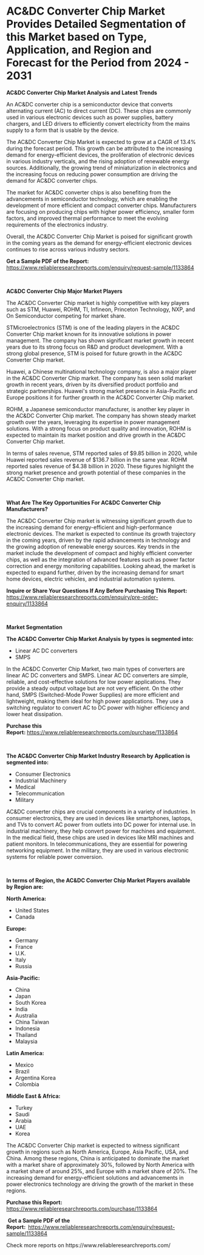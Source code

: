 <p><h1>AC&DC Converter Chip Market Provides Detailed Segmentation of this Market based on Type, Application, and Region and Forecast for the Period from 2024 - 2031</h1></p><p><strong>AC&DC Converter Chip Market Analysis and Latest Trends</strong></p>
<p><p>An AC&DC converter chip is a semiconductor device that converts alternating current (AC) to direct current (DC). These chips are commonly used in various electronic devices such as power supplies, battery chargers, and LED drivers to efficiently convert electricity from the mains supply to a form that is usable by the device.</p><p>The AC&DC Converter Chip Market is expected to grow at a CAGR of 13.4% during the forecast period. This growth can be attributed to the increasing demand for energy-efficient devices, the proliferation of electronic devices in various industry verticals, and the rising adoption of renewable energy sources. Additionally, the growing trend of miniaturization in electronics and the increasing focus on reducing power consumption are driving the demand for AC&DC converter chips.</p><p>The market for AC&DC converter chips is also benefiting from the advancements in semiconductor technology, which are enabling the development of more efficient and compact converter chips. Manufacturers are focusing on producing chips with higher power efficiency, smaller form factors, and improved thermal performance to meet the evolving requirements of the electronics industry.</p><p>Overall, the AC&DC Converter Chip Market is poised for significant growth in the coming years as the demand for energy-efficient electronic devices continues to rise across various industry sectors.</p></p>
<p><strong>Get a Sample PDF of the Report:&nbsp;</strong> <a href="https://www.reliableresearchreports.com/enquiry/request-sample/1133864">https://www.reliableresearchreports.com/enquiry/request-sample/1133864</a></p>
<p>&nbsp;</p>
<p><strong>AC&DC Converter Chip Major Market Players</strong></p>
<p><p>The AC&DC Converter Chip market is highly competitive with key players such as STM, Huawei, ROHM, TI, Infineon, Princeton Technology, NXP, and On Semiconductor competing for market share. </p><p>STMicroelectronics (STM) is one of the leading players in the AC&DC Converter Chip market known for its innovative solutions in power management. The company has shown significant market growth in recent years due to its strong focus on R&D and product development. With a strong global presence, STM is poised for future growth in the AC&DC Converter Chip market.</p><p>Huawei, a Chinese multinational technology company, is also a major player in the AC&DC Converter Chip market. The company has seen solid market growth in recent years, driven by its diversified product portfolio and strategic partnerships. Huawei's strong market presence in Asia-Pacific and Europe positions it for further growth in the AC&DC Converter Chip market.</p><p>ROHM, a Japanese semiconductor manufacturer, is another key player in the AC&DC Converter Chip market. The company has shown steady market growth over the years, leveraging its expertise in power management solutions. With a strong focus on product quality and innovation, ROHM is expected to maintain its market position and drive growth in the AC&DC Converter Chip market.</p><p>In terms of sales revenue, STM reported sales of $9.85 billion in 2020, while Huawei reported sales revenue of $136.7 billion in the same year. ROHM reported sales revenue of $4.38 billion in 2020. These figures highlight the strong market presence and growth potential of these companies in the AC&DC Converter Chip market.</p></p>
<p>&nbsp;</p>
<p><strong>What Are The Key Opportunities For AC&DC Converter Chip Manufacturers?</strong></p>
<p><p>The AC&DC Converter Chip market is witnessing significant growth due to the increasing demand for energy-efficient and high-performance electronic devices. The market is expected to continue its growth trajectory in the coming years, driven by the rapid advancements in technology and the growing adoption of renewable energy sources. Key trends in the market include the development of compact and highly efficient converter chips, as well as the integration of advanced features such as power factor correction and energy monitoring capabilities. Looking ahead, the market is expected to expand further, driven by the increasing demand for smart home devices, electric vehicles, and industrial automation systems.</p></p>
<p><strong>Inquire or Share Your Questions If Any Before Purchasing This Report:</strong> <a href="https://www.reliableresearchreports.com/enquiry/pre-order-enquiry/1133864">https://www.reliableresearchreports.com/enquiry/pre-order-enquiry/1133864</a></p>
<p>&nbsp;</p>
<p><strong>Market Segmentation</strong></p>
<p><strong>The AC&DC Converter Chip Market Analysis by types is segmented into:</strong></p>
<p><ul><li>Linear AC DC converters</li><li>SMPS</li></ul></p>
<p><p>In the AC&DC Converter Chip Market, two main types of converters are linear AC DC converters and SMPS. Linear AC DC converters are simple, reliable, and cost-effective solutions for low power applications. They provide a steady output voltage but are not very efficient. On the other hand, SMPS (Switched-Mode Power Supplies) are more efficient and lightweight, making them ideal for high power applications. They use a switching regulator to convert AC to DC power with higher efficiency and lower heat dissipation.</p></p>
<p><strong>Purchase this Report:&nbsp;</strong><a href="https://www.reliableresearchreports.com/purchase/1133864">https://www.reliableresearchreports.com/purchase/1133864</a></p>
<p>&nbsp;</p>
<p><strong>The AC&DC Converter Chip Market Industry Research by Application is segmented into:</strong></p>
<p><ul><li>Consumer Electronics</li><li>Industrial Machinery</li><li>Medical</li><li>Telecommunication</li><li>Military</li></ul></p>
<p><p>AC&DC converter chips are crucial components in a variety of industries. In consumer electronics, they are used in devices like smartphones, laptops, and TVs to convert AC power from outlets into DC power for internal use. In industrial machinery, they help convert power for machines and equipment. In the medical field, these chips are used in devices like MRI machines and patient monitors. In telecommunications, they are essential for powering networking equipment. In the military, they are used in various electronic systems for reliable power conversion.</p></p>
<p>&nbsp;</p>
<p><strong>In terms of Region, the AC&DC Converter Chip Market Players available by Region are:</strong></p>
<p>
    <p> <strong> North America: </strong>
        <ul>
            <li>United States</li>
            <li>Canada</li>
        </ul>
        </p> 
    <p> <strong> Europe: </strong>
        <ul>
            <li>Germany</li>
            <li>France</li>
            <li>U.K.</li>
            <li>Italy</li>
            <li>Russia</li>
        </ul>
        </p> 
    <p> <strong> Asia-Pacific: </strong>
        <ul>
            <li>China</li>
            <li>Japan</li>
            <li>South Korea</li>
            <li>India</li>
            <li>Australia</li>
            <li>China Taiwan</li>
            <li>Indonesia</li>
            <li>Thailand</li>
            <li>Malaysia</li>
        </ul>
        </p> 
    <p> <strong> Latin America: </strong>
        <ul>
            <li>Mexico</li>
            <li>Brazil</li>
            <li>Argentina Korea</li>
            <li>Colombia</li>
        </ul>
        </p> 
    <p> <strong> Middle East & Africa: </strong>
        <ul>
            <li>Turkey</li>
            <li>Saudi</li>
            <li>Arabia</li>
            <li>UAE</li>
            <li>Korea</li>
        </ul>
    </p>
    </p>
<p><p>The AC&DC Converter Chip market is expected to witness significant growth in regions such as North America, Europe, Asia Pacific, USA, and China. Among these regions, China is anticipated to dominate the market with a market share of approximately 30%, followed by North America with a market share of around 25%, and Europe with a market share of 20%. The increasing demand for energy-efficient solutions and advancements in power electronics technology are driving the growth of the market in these regions.</p></p>
<p><strong>Purchase this Report: </strong><a href="https://www.reliableresearchreports.com/purchase/1133864">https://www.reliableresearchreports.com/purchase/1133864</a></p>
<p>&nbsp;<strong>Get a Sample PDF of the Report:&nbsp;&nbsp;</strong><a href="https://www.reliableresearchreports.com/enquiry/request-sample/1133864">https://www.reliableresearchreports.com/enquiry/request-sample/1133864</a></p>
<p><strong></strong></p>
<p>Check more reports on https://www.reliableresearchreports.com/</p>